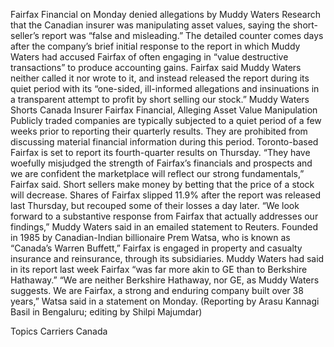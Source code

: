 Fairfax Financial on Monday denied allegations by Muddy Waters Research that the Canadian insurer was manipulating asset values, saying the short-seller’s report was “false and misleading.”
The detailed counter comes days after the company’s brief initial response to the report in which Muddy Waters had accused Fairfax of often engaging in “value destructive transactions” to produce accounting gains.
Fairfax said Muddy Waters neither called it nor wrote to it, and instead released the report during its quiet period with its “one-sided, ill-informed allegations and insinuations in a transparent attempt to profit by short selling our stock.”
Muddy Waters Shorts Canada Insurer Fairfax Financial, Alleging Asset Value Manipulation
Publicly traded companies are typically subjected to a quiet period of a few weeks prior to reporting their quarterly results. They are prohibited from discussing material financial information during this period.
Toronto-based Fairfax is set to report its fourth-quarter results on Thursday.
“They have woefully misjudged the strength of Fairfax’s financials and prospects and we are confident the marketplace will reflect our strong fundamentals,” Fairfax said.
Short sellers make money by betting that the price of a stock will decrease. Shares of Fairfax slipped 11.9% after the report was released last Thursday, but recouped some of their losses a day later.
“We look forward to a substantive response from Fairfax that actually addresses our findings,” Muddy Waters said in an emailed statement to Reuters.
Founded in 1985 by Canadian-Indian billionaire Prem Watsa, who is known as “Canada’s Warren Buffett,” Fairfax is engaged in property and casualty insurance and reinsurance, through its subsidiaries.
Muddy Waters had said in its report last week Fairfax “was far more akin to GE than to Berkshire Hathaway.”
“We are neither Berkshire Hathaway, nor GE, as Muddy Waters suggests. We are Fairfax, a strong and enduring company built over 38 years,” Watsa said in a statement on Monday.
(Reporting by Arasu Kannagi Basil in Bengaluru; editing by Shilpi Majumdar)

Topics
Carriers
Canada
